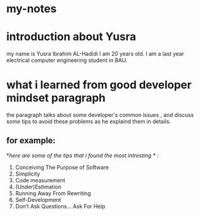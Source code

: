 # my-notes
# introduction about Yusra
my name is Yusra Ibrahim AL-Hadidi I am 20 years old.
I am a last year electrical computer engineering  student in BAU.

# what i learned from  good developer mindset paragraph

the paragraph talks about some developer's common issues  , and discuss some tips to avoid these problems as he explaind them in details.
## for example:
**here are some of the tips that i found *the most intresting * :**
1. Conceiving The Purpose of Software
2. Simplicity
3. Code measurement
4. (Under)Estimation
5.  Running Away From Rewriting
6. Self-Development
7. Don’t Ask Questions… Ask For Help
